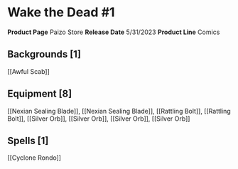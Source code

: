 ﻿---
id: '201'
name: Wake the Dead 1
rarity: Common
source: null
trait: null
type: Source

---
# Wake the Dead #1

**Product Page** Paizo Store
**Release Date** 5/31/2023
**Product Line** Comics

## Backgrounds [1]

[[Awful Scab]]

## Equipment [8]

[[Nexian Sealing Blade]], [[Nexian Sealing Blade]], [[Rattling Bolt]], [[Rattling Bolt]], [[Silver Orb]], [[Silver Orb]], [[Silver Orb]], [[Silver Orb]]

## Spells [1]

[[Cyclone Rondo]]